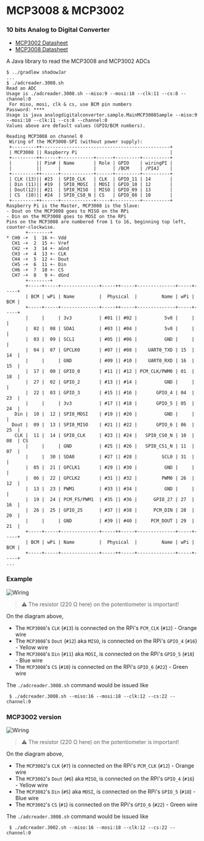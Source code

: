 # MCP3008 & MCP3002
### 10 bits Analog to Digital Converter

- [MCP3002 Datasheet](http://ww1.microchip.com/downloads/en/DeviceDoc/21294C.pdf)
- [MCP3008 Datasheet](https://cdn-shop.adafruit.com/datasheets/MCP3008.pdf)

A Java library to read the MCP3008 and MCP3002 ADCs

```
$ ../gradlew shadowJar
...
$ ./adcreader.3008.sh
Read an ADC
Usage is ./adcreader.3008.sh --miso:9 --mosi:10 --clk:11 --cs:8 --channel:0
 For miso, mosi, clk & cs, use BCM pin numbers
Password: ****
Usage is java analogdigitalconverter.sample.MainMCP3008Sample --miso:9 --mosi:10 --clk:11 --cs:8 --channel:0
Values above are default values (GPIO/BCM numbers).

Reading MCP3008 on channel 0
 Wiring of the MCP3008-SPI (without power supply):
 +---------++-----------------------------------------------+
 | MCP3008 || Raspberry Pi                                  |
 +---------++------+------------+------+---------+----------+
 |         || Pin# | Name       | Role | GPIO    | wiringPI |
 |         ||      |            |      | /BCM    | /PI4J    |
 +---------++------+------------+------+---------+----------+
 | CLK (13)|| #23  | SPI0_CLK   | CLK  | GPIO_11 | 14       |
 | Din (11)|| #19  | SPI0_MOSI  | MOSI | GPIO_10 | 12       |
 | Dout(12)|| #21  | SPI0_MISO  | MISO | GPIO_09 | 13       |
 | CS  (10)|| #24  | SPI0_CS0_N | CS   | GPIO_08 | 10       |
 +---------++------+------------+-----+----------+----------+
Raspberry Pi is the Master, MCP3008 is the Slave:
- Dout on the MCP3008 goes to MISO on the RPi
- Din on the MCP3008 goes to MOSI on the RPi
Pins on the MCP3008 are numbered from 1 to 16, beginning top left, counter-clockwise.
       +--------+
* CH0 -+  1  16 +- Vdd
  CH1 -+  2  15 +- Vref
  CH2 -+  3  14 +- aGnd
  CH3 -+  4  13 +- CLK
  CH4 -+  5  12 +- Dout
  CH5 -+  6  11 +- Din
  CH6 -+  7  10 +- CS
  CH7 -+  8   9 +- dGnd
       +--------+
       +-----+-----+--------------+-----++-----+--------------+-----+-----+
       | BCM | wPi | Name         |  Physical  |         Name | wPi | BCM |
       +-----+-----+--------------+-----++-----+--------------+-----+-----+
       |     |     | 3v3          | #01 || #02 |          5v0 |     |     |
       |  02 |  08 | SDA1         | #03 || #04 |          5v0 |     |     |
       |  03 |  09 | SCL1         | #05 || #06 |          GND |     |     |
       |  04 |  07 | GPCLK0       | #07 || #08 |    UART0_TXD | 15  | 14  |
       |     |     | GND          | #09 || #10 |    UART0_RXD | 16  | 15  |
       |  17 |  00 | GPIO_0       | #11 || #12 | PCM_CLK/PWM0 | 01  | 18  |
       |  27 |  02 | GPIO_2       | #13 || #14 |          GND |     |     |
       |  22 |  03 | GPIO_3       | #15 || #16 |       GPIO_4 | 04  | 23  |
       |     |     | 3v3          | #17 || #18 |       GPIO_5 | 05  | 24  |
   Din |  10 |  12 | SPI0_MOSI    | #19 || #20 |          GND |     |     |
  Dout |  09 |  13 | SPI0_MISO    | #21 || #22 |       GPIO_6 | 06  | 25  |
   CLK |  11 |  14 | SPI0_CLK     | #23 || #24 |   SPI0_CS0_N | 10  | 08  | CS
       |     |     | GND          | #25 || #26 |   SPI0_CS1_N | 11  | 07  |
       |     |  30 | SDA0         | #27 || #28 |         SCL0 | 31  |     |
       |  05 |  21 | GPCLK1       | #29 || #30 |          GND |     |     |
       |  06 |  22 | GPCLK2       | #31 || #32 |         PWM0 | 26  | 12  |
       |  13 |  23 | PWM1         | #33 || #34 |          GND |     |     |
       |  19 |  24 | PCM_FS/PWM1  | #35 || #36 |      GPIO_27 | 27  | 16  |
       |  26 |  25 | GPIO_25      | #37 || #38 |      PCM_DIN | 28  | 20  |
       |     |     | GND          | #39 || #40 |     PCM_DOUT | 29  | 21  |
       +-----+-----+--------------+-----++-----+--------------+-----+-----+
       | BCM | wPi | Name         |  Physical  |         Name | wPi | BCM |
       +-----+-----+--------------+-----++-----+--------------+-----+-----+
...
```

### Example
![Wiring](./RPi-MCP3008-Pot_bb.png)

> ⚠️ The resistor (220 &Omega; here) on the potentiometer is important! 

On the diagram above,
- The `MCP3008`'s `CLK` (`#13`) is connected on the RPi's `PCM_CLK` (`#12`) - Orange wire
- The `MCP3008`'s `Dout` (`#12`) aka `MISO`, is connected on the RPi's `GPIO_4` (`#16`) - Yellow wire
- The `MCP3008`'s `Din` (`#11`) aka `MOSI`, is connected on the RPi's `GPIO_5` (`#18`) - Blue wire
- The `MCP3008`'s `CS` (`#10`) is connected on the RPi's `GPIO_6` (`#22`) - Green wire

The `./adcreader.3008.sh` command would be issued like
```
 $ ./adcreader.3008.sh --miso:16 --mosi:18 --clk:12 --cs:22 --channel:0
```

### MCP3002 version
![Wiring](./RPi-MCP3002-Pot_bb.png)

> ⚠️ The resistor (220 &Omega; here) on the potentiometer is important! 

On the diagram above,
- The `MCP3002`'s `CLK` (`#7`) is connected on the RPi's `PCM_CLK` (`#12`) - Orange wire
- The `MCP3002`'s `Dout` (`#6`) aka `MISO`, is connected on the RPi's `GPIO_4` (`#16`) - Yellow wire
- The `MCP3002`'s `Din` (`#5`) aka `MOSI`, is connected on the RPi's `GPIO_5` (`#18`) - Blue wire
- The `MCP3002`'s `CS` (`#1`) is connected on the RPi's `GPIO_6` (`#22`) - Green wire

The `./adcreader.3008.sh` command would be issued like
```
 $ ./adcreader.3002.sh --miso:16 --mosi:18 --clk:12 --cs:22 --channel:0
```

